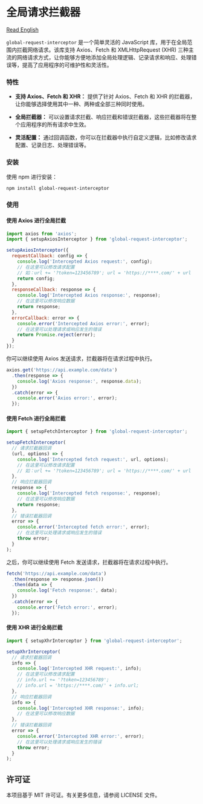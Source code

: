 # 全局请求拦截器

[Read English](../README.md)  <!-- 添加跳转链接 -->

`global-request-interceptor` 是一个简单灵活的 JavaScript 库，用于在全局范围内拦截网络请求。该库支持 Axios、Fetch 和 XMLHttpRequest (XHR) 三种主流的网络请求方式，让你能够方便地添加全局处理逻辑、记录请求和响应、处理错误等，提高了应用程序的可维护性和灵活性。

### 特性

- **支持 Axios、Fetch 和 XHR：** 提供了针对 Axios、Fetch 和 XHR 的拦截器，让你能够选择使用其中一种、两种或全部三种同时使用。

- **全局拦截器：** 可以设置请求拦截、响应拦截和错误拦截器，这些拦截器将在整个应用程序的所有请求中生效。

- **灵活配置：** 通过回调函数，你可以在拦截器中执行自定义逻辑，比如修改请求配置、记录日志、处理错误等。

### 安装

使用 npm 进行安装：

```bash
npm install global-request-interceptor
```

### 使用

#### 使用 Axios 进行全局拦截

```javascript
import axios from 'axios';
import { setupAxiosInterceptor } from 'global-request-interceptor';

setupAxiosInterceptor({
  requestCallback: config => {
    console.log('Intercepted Axios request:', config);
    // 在这里可以修改请求配置
    // 如：url += '?token=123456789'; url = 'https://****.com/' + url
    return config;
  },
  responseCallback: response => {
    console.log('Intercepted Axios response:', response);
    // 在这里可以修改响应数据
    return response;
  },
  errorCallback: error => {
    console.error('Intercepted Axios error:', error);
    // 在这里可以处理请求或响应发生的错误
    return Promise.reject(error);
  }
});
```

你可以继续使用 Axios 发送请求，拦截器将在请求过程中执行。

```javascript
axios.get('https://api.example.com/data')
  .then(response => {
    console.log('Axios response:', response.data);
  })
  .catch(error => {
    console.error('Axios error:', error);
  });
```

#### 使用 Fetch 进行全局拦截

```javascript
import { setupFetchInterceptor } from 'global-request-interceptor';

setupFetchInterceptor(
  // 请求拦截器回调
  (url, options) => {
    console.log('Intercepted fetch request:', url, options);
    // 在这里可以修改请求配置
    // 如：url += '?token=123456789'; url = 'https://****.com/' + url
  },
  // 响应拦截器回调
  response => {
    console.log('Intercepted fetch response:', response);
    // 在这里可以修改响应数据
    return response;
  },
  // 错误拦截器回调
  error => {
    console.error('Intercepted fetch error:', error);
    // 在这里可以处理请求或响应发生的错误
    throw error;
  }
);
```

之后，你可以继续使用 Fetch 发送请求，拦截器将在请求过程中执行。

```javascript
fetch('https://api.example.com/data')
  .then(response => response.json())
  .then(data => {
    console.log('Fetch response:', data);
  })
  .catch(error => {
    console.error('Fetch error:', error);
  });

```

#### 使用 XHR 进行全局拦截

```javascript
import { setupXhrInterceptor } from 'global-request-interceptor';

setupXhrInterceptor(
  // 请求拦截器回调
  info => {
    console.log('Intercepted XHR request:', info);
    // 在这里可以修改请求配置
    // info.url += '?token=123456789';
    // info.url = 'https://****.com/' + info.url;
  },
  // 响应拦截器回调
  info => {
    console.log('Intercepted XHR response:', info);
    // 在这里可以修改响应数据
  },
  // 错误拦截器回调
  error => {
    console.error('Intercepted XHR error:', error);
    // 在这里可以处理请求或响应发生的错误
    throw error;
  }
);
```

## 许可证

本项目基于 MIT 许可证。有关更多信息，请参阅 LICENSE 文件。
